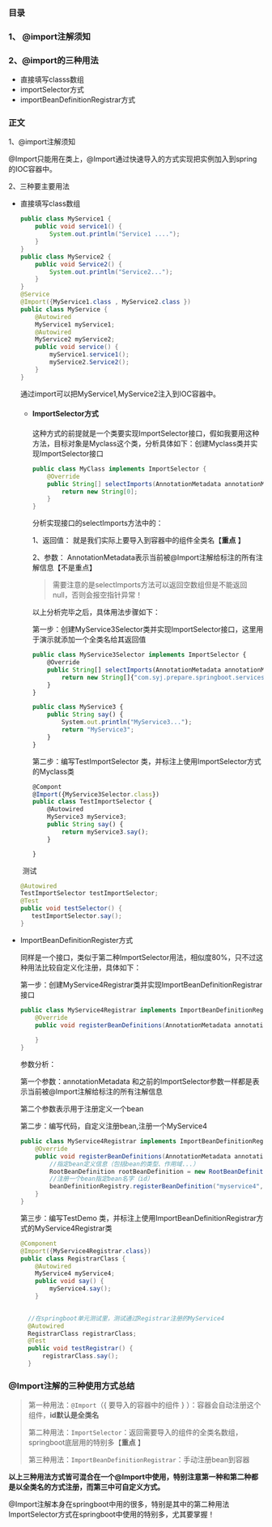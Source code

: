 ###

### 目录

### 1、 @import注解须知

### 2、@import的三种用法

* 直接填写classs数组
* importSelector方式
* importBeanDefinitionRegistrar方式



### 正文

1、@import注解须知

@Import只能用在类上，@Import通过快速导入的方式实现把实例加入到spring的IOC容器中。

2、三种要主要用法

* 直接填写class数组

  ```java
  public class MyService1 {
      public void service1() {
          System.out.println("Service1 ....");
      }
  }
  public class MyService2 {
      public void Service2() {
          System.out.println("Service2...");
      }
  }
  @Service
  @Import({MyService1.class , MyService2.class })
  public class MyService {
      @Autowired
      MyService1 myService1;
      @Autowired
      MyService2 myService2;
      public void service() {
          myService1.service1();
          myService2.Service2();
      }
  }
  
  ```

  通过import可以把MyService1,MyService2注入到IOC容器中。

  

  * #### ImportSelector方式

    这种方式的前提就是一个类要实现ImportSelector接口，假如我要用这种方法，目标对象是Myclass这个类，分析具体如下：创建Myclass类并实现ImportSelector接口

    ```java
    public class MyClass implements ImportSelector {
        @Override
        public String[] selectImports(AnnotationMetadata annotationMetadata) {
            return new String[0];
        }
    }
    ```

    分析实现接口的selectImports方法中的：

    1、返回值： 就是我们实际上要导入到容器中的组件全类名【**重点** 】

    2、参数： AnnotationMetadata表示当前被@Import注解给标注的所有注解信息【不是重点】

    > 需要注意的是selectImports方法可以返回空数组但是不能返回null，否则会报空指针异常！

    以上分析完毕之后，具体用法步骤如下：

    第一步：创建MyService3Selector类并实现ImportSelector接口，这里用于演示就添加一个全类名给其返回值

    ```javascript
    public class MyService3Selector implements ImportSelector {
        @Override
        public String[] selectImports(AnnotationMetadata annotationMetadata) {
            return new String[]{"com.syj.prepare.springboot.services.MyService3"};
        }
    }
    
    public class MyService3 {
        public String say() {
            System.out.println("MyService3...");
            return "MyService3";
        }
    }
    
    ```

    第二步：编写TestImportSelector 类，并标注上使用ImportSelector方式的Myclass类

    ```javascript
    @Compont
    @Import({MyService3Selector.class})
    public class TestImportSelector {
        @Autowired
        MyService3 myService3;
        public String say() {
            return myService3.say();
        }
    
    }
    ```

  ​      测试

     ```java
  @Autowired
  	TestImportSelector testImportSelector;
  	@Test
  	public void testSelector() {
  		testImportSelector.say();
  	}
     ```

* ImportBeanDefinitionRegister方式

  同样是一个接口，类似于第二种ImportSelector用法，相似度80%，只不过这种用法比较自定义化注册，具体如下：

  第一步：创建MyService4Registrar类并实现ImportBeanDefinitionRegistrar接口

  ```java
  public class MyService4Registrar implements ImportBeanDefinitionRegistrar {
      @Override
      public void registerBeanDefinitions(AnnotationMetadata annotationMetadata, BeanDefinitionRegistry beanDefinitionRegistry) {
          
      }
  }
  ```

  参数分析：

  第一个参数：annotationMetadata 和之前的ImportSelector参数一样都是表示当前被@Import注解给标注的所有注解信息

  第二个参数表示用于注册定义一个bean

  第二步：编写代码，自定义注册bean,注册一个MyService4

  ```java
  public class MyService4Registrar implements ImportBeanDefinitionRegistrar {
      @Override
      public void registerBeanDefinitions(AnnotationMetadata annotationMetadata, BeanDefinitionRegistry beanDefinitionRegistry) {
          //指定bean定义信息（包括bean的类型、作用域...）
          RootBeanDefinition rootBeanDefinition = new RootBeanDefinition(MyService4.class);
          //注册一个bean指定bean名字（id）
          beanDefinitionRegistry.registerBeanDefinition("myservice4",rootBeanDefinition);
      }
  }
  ```

  第三步：编写TestDemo 类，并标注上使用ImportBeanDefinitionRegistrar方式的MyService4Registrar类

  ```java
  @Component
  @Import({MyService4Registrar.class})
  public class RegistrarClass {
      @Autowired
      MyService4 myService4;
      public void say() {
          myService4.say();
      }
  
    
    //在springboot单元测试里，测试通过Registrar注册的MyService4
    @Autowired
  	RegistrarClass registrarClass;
  	@Test
  	public void testRegistrar() {
  		registrarClass.say();
  	}
  ```

  

### @Import注解的三种使用方式总结

> 第一种用法：`@Import`（{ 要导入的容器中的组件 } ）：容器会自动注册这个组件，**id默认是全类名**
>
>  
>
> 第二种用法：`ImportSelector`：返回需要导入的组件的全类名数组，springboot底层用的特别多【**重点** 】
>
>  
>
> 第三种用法：`ImportBeanDefinitionRegistrar`：手动注册bean到容器

**以上三种用法方式皆可混合在一个@Import中使用，特别注意第一种和第二种都是以全类名的方式注册，而第三中可自定义方式。**

@Import注解本身在springboot中用的很多，特别是其中的第二种用法ImportSelector方式在springboot中使用的特别多，尤其要掌握！